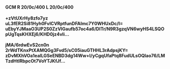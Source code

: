 #### GCM R 20/0c/400 L 20/0c/400
**+zVtUXrHy8zfo7yz**<br/>**uL3fER2Si81Hyh0FvlCVRptfunDFAImc7Y0WHUxDc/I=**<br/>**uEbyYJMaaO3UP2S0ZzVIGaufb57oc4a6/DITr/N9R3gzqVN6wyHS4LSQOpUgTqsKHXEj6/KHD0jz4vli...**<br/><br/>
**jMA/6rdwEvS2cn0n**<br/>**2rWdTKnxPtXAMQGg3Fvd5/sC05iauGTHHL3rAdpsjKY=**<br/>**zDvMXhVOa1ealLGSeENBD3dg14Ww+I/yCgqUfaPtq8FudULsOQlao76/LMTzdHtlRbpcOt7VoYTJKfJf...**